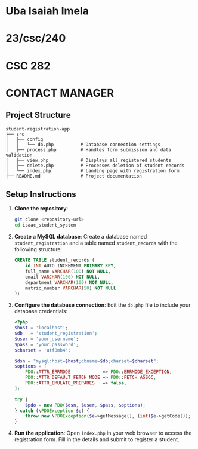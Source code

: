 # Uba Isaiah Imela
# 23/csc/240
# CSC 282 
# CONTACT MANAGER


## Project Structure

```
student-registration-app
├── src
│   ├── config
│   │   └── db.php          # Database connection settings
│   ├── process.php         # Handles form submission and data validation
│   ├── view.php            # Displays all registered students
│   ├── delete.php          # Processes deletion of student records
│   └── index.php           # Landing page with registration form
├── README.md               # Project documentation
```

## Setup Instructions

1. **Clone the repository**:
   ```bash
   git clone <repository-url>
   cd isaac_student_system
   ```

2. **Create a MySQL database**:
   Create a database named `student_registration` and a table named `student_records` with the following structure:
   ```sql
   CREATE TABLE student_records (
       id INT AUTO_INCREMENT PRIMARY KEY,
       full_name VARCHAR(100) NOT NULL,
       email VARCHAR(100) NOT NULL,
       department VARCHAR(100) NOT NULL,
       matric_number VARCHAR(50) NOT NULL
   );
   ```

3. **Configure the database connection**:
   Edit the `db.php` file to include your database credentials:
   ```php
   <?php
   $host = 'localhost';
   $db   = 'student_registration';
   $user = 'your_username';
   $pass = 'your_password';
   $charset = 'utf8mb4';

   $dsn = "mysql:host=$host;dbname=$db;charset=$charset";
   $options = [
       PDO::ATTR_ERRMODE            => PDO::ERRMODE_EXCEPTION,
       PDO::ATTR_DEFAULT_FETCH_MODE => PDO::FETCH_ASSOC,
       PDO::ATTR_EMULATE_PREPARES   => false,
   ];

   try {
       $pdo = new PDO($dsn, $user, $pass, $options);
   } catch (\PDOException $e) {
       throw new \PDOException($e->getMessage(), (int)$e->getCode());
   }
   ```

4. **Run the application**:
   Open `index.php` in your web browser to access the registration form. Fill in the details and submit to register a student.

